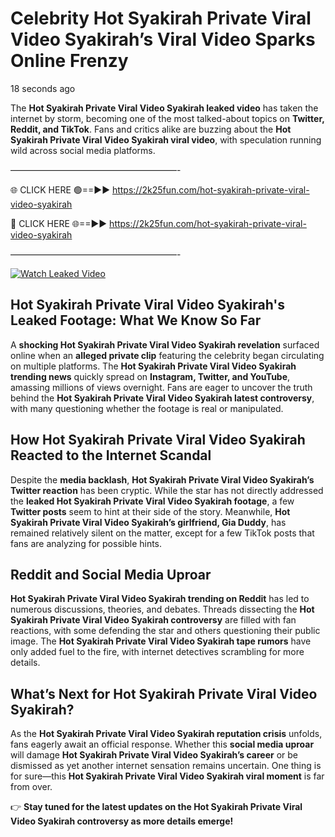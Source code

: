 # Celebrity Hot Syakirah Private Viral Video Syakirah’s Viral Video Sparks Online Frenzy

18 seconds ago

The **Hot Syakirah Private Viral Video Syakirah leaked video** has taken the internet by storm, becoming one of the most talked-about topics on **Twitter, Reddit, and TikTok**. Fans and critics alike are buzzing about the **Hot Syakirah Private Viral Video Syakirah viral video**, with speculation running wild across social media platforms.

———————————————————-

🌐 CLICK HERE 🟢==►► https://2k25fun.com/hot-syakirah-private-viral-video-syakirah

🔴 CLICK HERE 🌐==►► https://2k25fun.com/hot-syakirah-private-viral-video-syakirah

———————————————————-

[![Watch Leaked Video](https://miro.medium.com/v2/resize:fit:828/format:webp/1*cilzJN44JGOrTw9NJCrNHA.gif "Watch Leaked Video")](https://2k25fun.com/hot-syakirah-private-viral-video-syakirah)

## **Hot Syakirah Private Viral Video Syakirah's Leaked Footage: What We Know So Far**  
A **shocking Hot Syakirah Private Viral Video Syakirah revelation** surfaced online when an **alleged private clip** featuring the celebrity began circulating on multiple platforms. The **Hot Syakirah Private Viral Video Syakirah trending news** quickly spread on **Instagram, Twitter, and YouTube**, amassing millions of views overnight. Fans are eager to uncover the truth behind the **Hot Syakirah Private Viral Video Syakirah latest controversy**, with many questioning whether the footage is real or manipulated.  

## **How Hot Syakirah Private Viral Video Syakirah Reacted to the Internet Scandal**  
Despite the **media backlash**, **Hot Syakirah Private Viral Video Syakirah’s Twitter reaction** has been cryptic. While the star has not directly addressed the **leaked Hot Syakirah Private Viral Video Syakirah footage**, a few **Twitter posts** seem to hint at their side of the story. Meanwhile, **Hot Syakirah Private Viral Video Syakirah’s girlfriend, Gia Duddy**, has remained relatively silent on the matter, except for a few TikTok posts that fans are analyzing for possible hints.  

## **Reddit and Social Media Uproar**  
**Hot Syakirah Private Viral Video Syakirah trending on Reddit** has led to numerous discussions, theories, and debates. Threads dissecting the **Hot Syakirah Private Viral Video Syakirah controversy** are filled with fan reactions, with some defending the star and others questioning their public image. The **Hot Syakirah Private Viral Video Syakirah tape rumors** have only added fuel to the fire, with internet detectives scrambling for more details.  

## **What’s Next for Hot Syakirah Private Viral Video Syakirah?**  
As the **Hot Syakirah Private Viral Video Syakirah reputation crisis** unfolds, fans eagerly await an official response. Whether this **social media uproar** will damage **Hot Syakirah Private Viral Video Syakirah’s career** or be dismissed as yet another internet sensation remains uncertain. One thing is for sure—this **Hot Syakirah Private Viral Video Syakirah viral moment** is far from over.  

👉 **Stay tuned for the latest updates on the Hot Syakirah Private Viral Video Syakirah controversy as more details emerge!**  